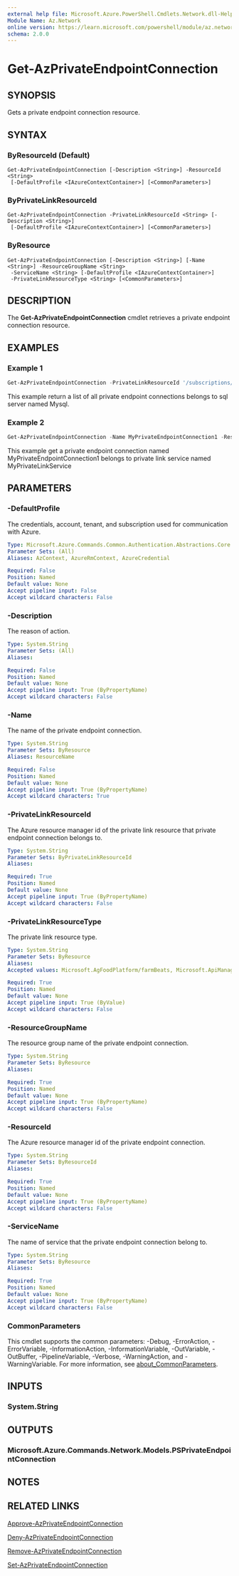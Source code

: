 ```yaml
---
external help file: Microsoft.Azure.PowerShell.Cmdlets.Network.dll-Help.xml
Module Name: Az.Network
online version: https://learn.microsoft.com/powershell/module/az.network/get-azprivateendpointconnection
schema: 2.0.0
---
```


# Get-AzPrivateEndpointConnection

## SYNOPSIS
Gets a private endpoint connection resource.

## SYNTAX

### ByResourceId (Default)
```
Get-AzPrivateEndpointConnection [-Description <String>] -ResourceId <String>
 [-DefaultProfile <IAzureContextContainer>] [<CommonParameters>]
```

### ByPrivateLinkResourceId
```
Get-AzPrivateEndpointConnection -PrivateLinkResourceId <String> [-Description <String>]
 [-DefaultProfile <IAzureContextContainer>] [<CommonParameters>]
```

### ByResource
```
Get-AzPrivateEndpointConnection [-Description <String>] [-Name <String>] -ResourceGroupName <String>
 -ServiceName <String> [-DefaultProfile <IAzureContextContainer>]
 -PrivateLinkResourceType <String> [<CommonParameters>]
```

## DESCRIPTION
The **Get-AzPrivateEndpointConnection** cmdlet retrieves a private endpoint connection resource.

## EXAMPLES

### Example 1
```powershell
Get-AzPrivateEndpointConnection -PrivateLinkResourceId '/subscriptions/00000000-0000-0000-0000-000000000000/resourceGroups/TestResourceGroup/providers/Microsoft.Sql/servers/mySql'
```

This example return a list of all private endpoint connections belongs to sql server named Mysql.

### Example 2
```powershell
Get-AzPrivateEndpointConnection -Name MyPrivateEndpointConnection1 -ResourceGroupName TestResourceGroup -ServiceName MyPrivateLinkService -PrivateLinkResourceType Microsoft.Network/privateLinkServices
```

This example get a private endpoint connection named MyPrivateEndpointConnection1 belongs to private link service named MyPrivateLinkService

## PARAMETERS

### -DefaultProfile
The credentials, account, tenant, and subscription used for communication with Azure.

```yaml
Type: Microsoft.Azure.Commands.Common.Authentication.Abstractions.Core.IAzureContextContainer
Parameter Sets: (All)
Aliases: AzContext, AzureRmContext, AzureCredential

Required: False
Position: Named
Default value: None
Accept pipeline input: False
Accept wildcard characters: False
```

### -Description
The reason of action.

```yaml
Type: System.String
Parameter Sets: (All)
Aliases:

Required: False
Position: Named
Default value: None
Accept pipeline input: True (ByPropertyName)
Accept wildcard characters: False
```

### -Name
The name of the private endpoint connection.

```yaml
Type: System.String
Parameter Sets: ByResource
Aliases: ResourceName

Required: False
Position: Named
Default value: None
Accept pipeline input: True (ByPropertyName)
Accept wildcard characters: True
```

### -PrivateLinkResourceId
The Azure resource manager id of the private link resource that private endpoint connection belongs to.

```yaml
Type: System.String
Parameter Sets: ByPrivateLinkResourceId
Aliases:

Required: True
Position: Named
Default value: None
Accept pipeline input: True (ByPropertyName)
Accept wildcard characters: False
```

### -PrivateLinkResourceType
The private link resource type.

```yaml
Type: System.String
Parameter Sets: ByResource
Aliases:
Accepted values: Microsoft.AgFoodPlatform/farmBeats, Microsoft.ApiManagement/service, Microsoft.AppConfiguration/configurationStores, Microsoft.Attestation/attestationProviders, Microsoft.Authorization/resourceManagementPrivateLinks, Microsoft.Automation/automationAccounts, Microsoft.Batch/batchAccounts, Microsoft.Cache/Redis, Microsoft.Cache/redisEnterprise, Microsoft.CognitiveServices/accounts, Microsoft.Compute/diskAccesses, Microsoft.ContainerRegistry/registries, Microsoft.ContainerService/managedClusters, Microsoft.Databricks/workspaces, Microsoft.DataFactory/factories, Microsoft.DBforMariaDB/servers, Microsoft.DBforMySQL/servers, Microsoft.DBforPostgreSQL/servers, Microsoft.DesktopVirtualization/hostpools, Microsoft.DesktopVirtualization/workspaces, Microsoft.Devices/IotHubs, Microsoft.Devices/ProvisioningServices, Microsoft.DeviceUpdate/accounts, Microsoft.DigitalTwins/digitalTwinsInstances, Microsoft.DocumentDB/databaseAccounts, Microsoft.ElasticSan/elasticSans, Microsoft.EventGrid/topics, Microsoft.EventGrid/domains, Microsoft.EventGrid/partnerNamespaces, Microsoft.EventGrid/namespaces, Microsoft.EventHub/namespaces, Microsoft.HardwareSecurityModules/cloudHsmClusters, Microsoft.HealthcareApis/services, Microsoft.HealthDataAIServices/deidServices, Microsoft.HDInsight/clusters, Microsoft.HybridCompute/privateLinkScopes, Microsoft.Insights/privateLinkScopes, Microsoft.KeyVault/vaults, Microsoft.Keyvault/managedHSMs, Microsoft.MachineLearningServices/workspaces, Microsoft.MachineLearningServices/registries, Microsoft.Media/mediaservices, Microsoft.Media/videoanalyzers, Microsoft.Migrate/assessmentProjects, Microsoft.Migrate/migrateProjects, Microsoft.Monitor/accounts, Microsoft.Network/applicationgateways, Microsoft.Network/privateLinkServices, Microsoft.OffAzure/masterSites, Microsoft.PowerBI/privateLinkServicesForPowerBI, Microsoft.Purview/accounts, Microsoft.RecoveryServices/vaults, Microsoft.Relay/namespaces, Microsoft.Search/searchServices, Microsoft.ServiceBus/namespaces, Microsoft.SignalRService/signalr, Microsoft.SignalRService/webPubSub, Microsoft.Sql/servers, Microsoft.Storage/storageAccounts, Microsoft.StorageSync/storageSyncServices, Microsoft.Synapse/privateLinkHubs, Microsoft.Synapse/workspaces, Microsoft.Web/sites, Microsoft.Web/staticSites, Microsoft.Web/hostingEnvironments, Microsoft.BotService/botServices, Microsoft.OpenEnergyPlatform/energyServices, Microsoft.DBforMySQL/flexibleServers, Microsoft.DBforPostgreSQL/flexibleServers, Microsoft.App/managedEnvironments, Microsoft.VideoIndexer/accounts

Required: True
Position: Named
Default value: None
Accept pipeline input: True (ByValue)
Accept wildcard characters: False
```

### -ResourceGroupName
The resource group name of the private endpoint connection.

```yaml
Type: System.String
Parameter Sets: ByResource
Aliases:

Required: True
Position: Named
Default value: None
Accept pipeline input: True (ByPropertyName)
Accept wildcard characters: False
```

### -ResourceId
The Azure resource manager id of the private endpoint connection.

```yaml
Type: System.String
Parameter Sets: ByResourceId
Aliases:

Required: True
Position: Named
Default value: None
Accept pipeline input: True (ByPropertyName)
Accept wildcard characters: False
```

### -ServiceName
The name of service that the private endpoint connection belong to.

```yaml
Type: System.String
Parameter Sets: ByResource
Aliases:

Required: True
Position: Named
Default value: None
Accept pipeline input: True (ByPropertyName)
Accept wildcard characters: False
```

### CommonParameters
This cmdlet supports the common parameters: -Debug, -ErrorAction, -ErrorVariable, -InformationAction, -InformationVariable, -OutVariable, -OutBuffer, -PipelineVariable, -Verbose, -WarningAction, and -WarningVariable. For more information, see [about_CommonParameters](http://go.microsoft.com/fwlink/?LinkID=113216).

## INPUTS

### System.String

## OUTPUTS

### Microsoft.Azure.Commands.Network.Models.PSPrivateEndpointConnection

## NOTES

## RELATED LINKS

[Approve-AzPrivateEndpointConnection](./Approve-AzPrivateEndpointConnection.md)

[Deny-AzPrivateEndpointConnection](./Deny-AzPrivateEndpointConnection.md)

[Remove-AzPrivateEndpointConnection](./Remove-AzPrivateEndpointConnection.md)

[Set-AzPrivateEndpointConnection](./Set-AzPrivateEndpointConnection.md)

